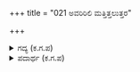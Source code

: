 +++
title = "021 ಅವರಿರಿಲಿ ಮತ್ತಿತ್ತಲುತ್ತರ"

+++

<details><summary>ಗದ್ಯ (ಕ.ಗ.ಪ) </summary>

21. ಅವರಿರಲಿ, ಮತ್ತೆ ಈ ಕಡೆ ಉತ್ತರದ ರಾಜರು, ಶೂರರು. ಚೀನರು ಬೋಟಕರು ರಾಜರುಗಳಲ್ಲೇ ಮಹಾಶೂರರು.  ಪೂರ್ವದಿಕ್ಕಿನ ತುದಿಯಲ್ಲಿ ಅನೇಕ ರಾಜರಿದ್ದಾರೆ. ದಕ್ಷಿಣದಲ್ಲಿ ಚೋಳ ಪಾಂಡ್ಯರಿದ್ದಾರೆ. ಇವರೆಲ್ಲ ಪರಾಕ್ರಮದಲ್ಲಿಯೂ ಸಂಪತ್ತಿನಲ್ಲಿಯೂ ಮದಾಂಧರಾಗಿದ್ದಾರೆ.
</details>

<details><summary>ಪದಾರ್ಥ (ಕ.ಗ.ಪ) </summary>

ದಕ್ಕಡರು-ಶೂರರು, ದೊಠಾರ-ದೃಢಮನಸ್ಸಿನಿಂದ, ಧರಣೀಧವ-ರಾಜ  
ಅವನಿಪರು-ರಾಜರು, ದಕ್ಕಡರು-ಶೂರರು, ಧರಣೀಧವರೊಳಗೆ-ರಾಜರೊಳಗೆ, ಅಧಿಕ ದೊಠಾರರು-ಅತಿಶಯ ದೃಢಮನಸ್ಸಿನವರು,   
ಅಗ್ಗದ-ಅತಿಶಯವಾದ, ರವಿಯುದಯಗಿರಿ ಶಿಖರದಲಿ-ಸೂರ್ಯನುದಿಸುವ, ಪೂರ್ವದಿಕ್ಕಿನಲ್ಲಿರುವ ಬೆಟ್ಟದ ಶಿಖರದಲ್ಲಿ ವಾಸಿಸುವಂತಹ, ಪಾರ್ಥಿವರು-ರಾಜರು, ಪ್ರವರರು-ಮೊದಲಾದವರು, ವಿಕ್ರಮ ಹಿರಣ್ಯ ಮದಾಂಧರು-ಪರಾಕ್ರಮ ಹಾಗೂ ಸಂಪತ್ತಿನಲ್ಲಿ ಗರ್ವಾಂಧರಾದವರು
</details>
